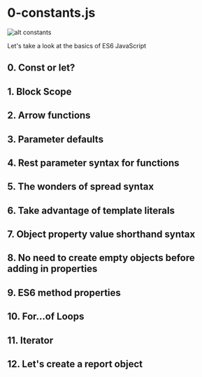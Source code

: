 # 0-constants.js

![alt constants](https://s3.amazonaws.com/alx-intranet.hbtn.io/uploads/medias/2019/12/08806026ef621f900121.png?X-Amz-Algorithm=AWS4-HMAC-SHA256&X-Amz-Credential=AKIARDDGGGOUSBVO6H7D%2F20240628%2Fus-east-1%2Fs3%2Faws4_request&X-Amz-Date=20240628T100141Z&X-Amz-Expires=86400&X-Amz-SignedHeaders=host&X-Amz-Signature=a092460f4797f9d4a240be4b9465c016573df44074a9972b2e8d0234de68a36d)

Let's take a look at the basics of ES6 JavaScript

## 0. Const or let?
## 1. Block Scope
## 2. Arrow functions
## 3. Parameter defaults
## 4. Rest parameter syntax for functions
## 5. The wonders of spread syntax
## 6. Take advantage of template literals
## 7. Object property value shorthand syntax
## 8. No need to create empty objects before adding in properties
## 9. ES6 method properties
## 10. For...of Loops
## 11. Iterator
## 12. Let's create a report object